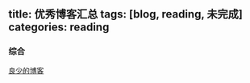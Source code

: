 title: 优秀博客汇总
tags: [blog, reading, 未完成]
categories: reading
---

### 综合
[良少的博客](http://blog.csdn.net/shendl)
